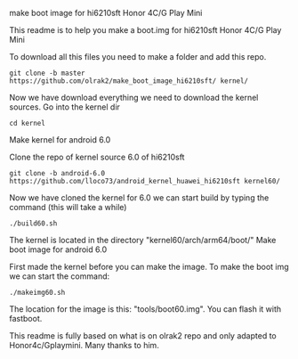 make boot image for hi6210sft Honor 4C/G Play Mini

This readme is to help you make a boot.img for hi6210sft Honor 4C/G Play Mini

To download all this files you need to make a folder and add this repo.

    git clone -b master https://github.com/olrak2/make_boot_image_hi6210sft/ kernel/

Now we have download everything we need to download the kernel sources. Go into the kernel dir

    cd kernel

Make kernel for android 6.0

Clone the repo of kernel source 6.0 of hi6210sft

    git clone -b android-6.0 https://github.com/lloco73/android_kernel_huawei_hi6210sft kernel60/

Now we have cloned the kernel for 6.0 we can start build by typing the command (this will take a while)

    ./build60.sh

The kernel is located in the directory "kernel60/arch/arm64/boot/"
Make boot image for android 6.0

First made the kernel before you can make the image. To make the boot img we can start the command:

    ./makeimg60.sh

The location for the image is this: "tools/boot60.img". You can flash it with fastboot.

This readme is fully based on what is on olrak2 repo and only adapted to Honor4c/Gplaymini. Many thanks to him.


